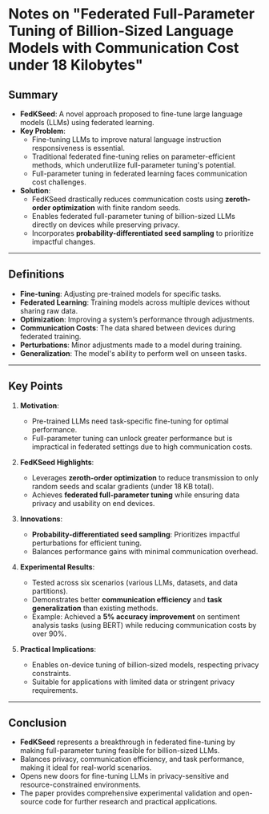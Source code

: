 # Notes on "Federated Full-Parameter Tuning of Billion-Sized Language Models with Communication Cost under 18 Kilobytes"

## Summary
- **FedKSeed**: A novel approach proposed to fine-tune large language models (LLMs) using federated learning.
- **Key Problem**: 
  - Fine-tuning LLMs to improve natural language instruction responsiveness is essential.
  - Traditional federated fine-tuning relies on parameter-efficient methods, which underutilize full-parameter tuning's potential.
  - Full-parameter tuning in federated learning faces communication cost challenges.
- **Solution**:
  - FedKSeed drastically reduces communication costs using **zeroth-order optimization** with finite random seeds.
  - Enables federated full-parameter tuning of billion-sized LLMs directly on devices while preserving privacy.
  - Incorporates **probability-differentiated seed sampling** to prioritize impactful changes.

---

## Definitions
- **Fine-tuning**: Adjusting pre-trained models for specific tasks.
- **Federated Learning**: Training models across multiple devices without sharing raw data.
- **Optimization**: Improving a system’s performance through adjustments.
- **Communication Costs**: The data shared between devices during federated training.
- **Perturbations**: Minor adjustments made to a model during training.
- **Generalization**: The model's ability to perform well on unseen tasks.

---

## Key Points
1. **Motivation**:
   - Pre-trained LLMs need task-specific fine-tuning for optimal performance.
   - Full-parameter tuning can unlock greater performance but is impractical in federated settings due to high communication costs.

2. **FedKSeed Highlights**:
   - Leverages **zeroth-order optimization** to reduce transmission to only random seeds and scalar gradients (under 18 KB total).
   - Achieves **federated full-parameter tuning** while ensuring data privacy and usability on end devices.

3. **Innovations**:
   - **Probability-differentiated seed sampling**: Prioritizes impactful perturbations for efficient tuning.
   - Balances performance gains with minimal communication overhead.

4. **Experimental Results**:
   - Tested across six scenarios (various LLMs, datasets, and data partitions).
   - Demonstrates better **communication efficiency** and **task generalization** than existing methods.
   - Example: Achieved a **5% accuracy improvement** on sentiment analysis tasks (using BERT) while reducing communication costs by over 90%.

5. **Practical Implications**:
   - Enables on-device tuning of billion-sized models, respecting privacy constraints.
   - Suitable for applications with limited data or stringent privacy requirements.

---

## Conclusion
- **FedKSeed** represents a breakthrough in federated fine-tuning by making full-parameter tuning feasible for billion-sized LLMs.
- Balances privacy, communication efficiency, and task performance, making it ideal for real-world scenarios.
- Opens new doors for fine-tuning LLMs in privacy-sensitive and resource-constrained environments.
- The paper provides comprehensive experimental validation and open-source code for further research and practical applications.